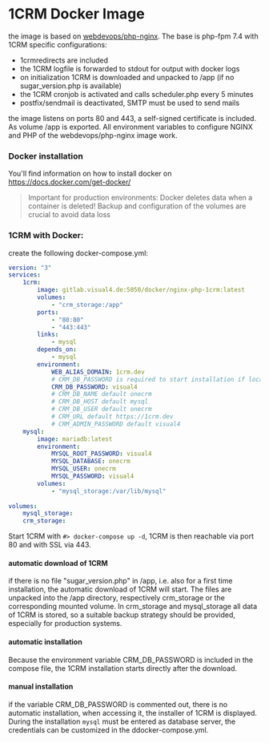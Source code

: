 # 1CRM Docker Image
the image is based on [webdevops/php-nginx](https://dockerfile.readthedocs.io/en/latest/content/DockerImages/dockerfiles/php-nginx.html). The base is php-fpm 7.4 with 1CRM specific configurations:
- 1crmredirects are included
- the 1CRM logfile is forwarded to stdout for output with docker logs
- on initialization 1CRM is downloaded and unpacked to /app (if no sugar_version.php is available)
- the 1CRM cronjob is activated and calls scheduler.php every 5 minutes
- postfix/sendmail is deactivated, SMTP must be used to send mails

the image listens on ports 80 and 443, a self-signed certificate is included.  As volume /app is exported.
All environment variables to configure NGINX and PHP of the webdevops/php-nginx image work.
### Docker installation

You'll find information on how to install docker on https://docs.docker.com/get-docker/

> Important for production environments: Docker deletes data when a container is deleted! Backup and configuration of the volumes are crucial to avoid data loss

### 1CRM with Docker:

create the following docker-compose.yml:
```yaml
version: "3"
services:
    1crm:
        image: gitlab.visual4.de:5050/docker/nginx-php-1crm:latest
        volumes:
            - "crm_storage:/app"            
        ports:
            - "80:80"
            - "443:443"           
        links:
            - mysql
        depends_on:
            - mysql
        environment:
            WEB_ALIAS_DOMAIN: 1crm.dev
            # CRM_DB_PASSWORD is required to start installation if local_config.php is missing
            CRM_DB_PASSWORD: visual4
            # CRM_DB_NAME default onecrm
            # CRM_DB_HOST default mysql
            # CRM_DB_USER default onecrm
            # CRM_URL default https://1crm.dev
            # CRM_ADMIN_PASSWORD default visual4
    mysql:
        image: mariadb:latest
        environment: 
            MYSQL_ROOT_PASSWORD: visual4
            MYSQL_DATABASE: onecrm
            MYSQL_USER: onecrm
            MYSQL_PASSWORD: visual4
        volumes:
            - "mysql_storage:/var/lib/mysql"
        
volumes:
    mysql_storage:
    crm_storage:

```


Start 1CRM with ``#> docker-compose up -d``, 1CRM is then reachable via port 80 and with SSL via 443.
#### automatic download of 1CRM
if there is no file "sugar_version.php" in /app, i.e. also for a first time installation, the automatic download of 1CRM will start. The files are unpacked into the /app directory, respectively crm_storage or the corresponding mounted volume.
In crm_storage and mysql_storage all data of 1CRM is stored, so a suitable backup strategy should be provided, especially for production systems.

#### automatic installation
Because the environment variable CRM_DB_PASSWORD is included in the compose file, the 1CRM installation starts directly after the download. 

#### manual installation
if the variable CRM_DB_PASSWORD is commented out, there is no automatic installation, when accessing it, the installer of 1CRM is displayed.
During the installation ``mysql`` must be entered as database server, the credentials can be customized in the ddocker-compose.yml.

